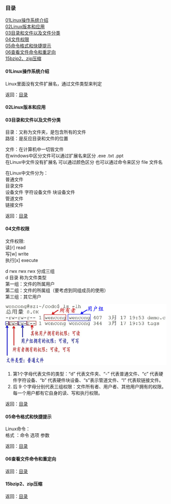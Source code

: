 ### 目录  
[01Linux操作系统介绍](#01linux操作系统介绍)  
[02Linux版本和应用](#02linux版本和应用)  
[03目录和文件以及文件分类](#03目录和文件以及文件分类)  
[04文件权限](#04文件权限)  
[05命令格式和快捷提示](#05命令格式和快捷提示)  
[06查看文件命令和重定向](#06查看文件命令和重定向)  
[15bzip2、zip压缩](#15bzip2、zip压缩)  

#### 01Linux操作系统介绍  
Linux里面没有文件扩展名，通过文件类型来判定  

返回：[目录](#目录)  

#### 02Linux版本和应用  
#### 03目录和文件以及文件分类  

目录：又称为文件夹，是包含所有的文件  
路径：是反应目录和文件的位置  

文件：在计算机中一切皆文件  
在windows中区分文件可以通过扩展名来区分 .exe .txt .ppt  
在Linux中文件没有扩展名 可以通过颜色区分 也可以通过命令来区分 file 文件名  

在Linux中文件分为：  
普通文件  
目录文件  
设备文件   字符设备文件 块设备文件  
管道文件  
链接文件  

返回：[目录](#目录)  
#### 04文件权限  
文件权限:  
读[r] read  
写[w] write  
执行[x] execute  

d rwx rwx rwx 分成三组  
d 目录 称为文件类型  
第一组：文件的所属用户  
第二组：文件的所属组（要考虑到同组成员的使用）  
第三组：其它用户  

![文件类型](./images/fileauthority.png)  
1. 第1个字母代表文件的类型：“d” 代表文件夹、“-” 代表普通文件、“c” 代表硬件字符设备、“b” 代表硬件块设备、“s”表示管道文件、“l” 代表软链接文件。  
2. 后 9 个字母分别代表三组权限：文件所有者、用户者、其他用户拥有的权限。每一个用户都有它自身的读、写和执行权限。  

返回：[目录](#目录)  
#### 05命令格式和快捷提示  
Linux命令：  
格式 ：命令 选项  参数   

返回：[目录](#目录)  
#### 06查看文件命令和重定向  


返回：[目录](#目录)  
#### 15bzip2、zip压缩  

返回：[目录](#目录)  